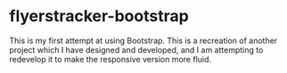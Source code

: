 # flyerstracker-bootstrap
This is my first attempt at using Bootstrap. This is a recreation of another project which I have designed and developed, and I am attempting to redevelop it to make the responsive version more fluid.
